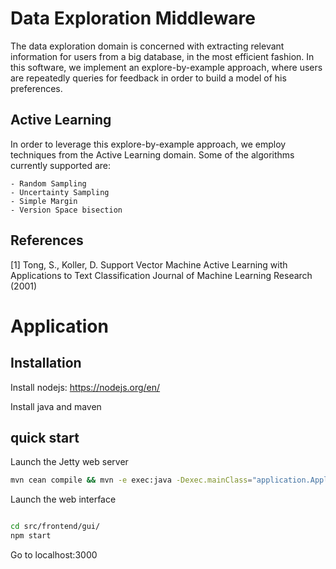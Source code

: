 # Data Exploration Middleware
The data exploration domain is concerned with extracting relevant information for users 
from a big database, in the most efficient fashion. In this software, we implement an 
explore-by-example approach, where users are repeatedly queries for feedback in order
to build a model of his preferences. 

## Active Learning
In order to leverage this explore-by-example approach, we employ techniques from the Active
Learning domain. Some of the algorithms currently supported are:

    - Random Sampling
    - Uncertainty Sampling
    - Simple Margin
    - Version Space bisection

## References        
[1]   Tong, S., Koller, D.
      Support Vector Machine Active Learning with Applications to Text Classification
      Journal of Machine Learning Research (2001) 




# Application

## Installation

Install nodejs: https://nodejs.org/en/ 

Install java and maven

## quick start

Launch the Jetty web server

```bash
mvn cean compile && mvn -e exec:java -Dexec.mainClass="application.ApplicationServerMain"
```

Launch the web interface

```bash

cd src/frontend/gui/
npm start

```

Go to localhost:3000



